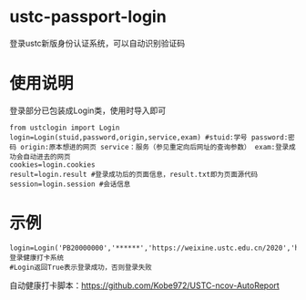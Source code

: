 # ustc-passport-login
登录ustc新版身份认证系统，可以自动识别验证码
# 使用说明
登录部分已包装成Login类，使用时导入即可
```
from ustclogin import Login
login=Login(stuid,password,origin,service,exam) #stuid:学号 password:密码 origin:原本想进的网页 service：服务（参见重定向后网址的查询参数） exam:登录成功会自动进去的网页
cookies=login.cookies
result=login.result #登录成功后的页面信息，result.txt即为页面源代码
session=login.session #会话信息
```
# 示例
```
login=Login('PB20000000','******','https://weixine.ustc.edu.cn/2020','https://weixine.ustc.edu.cn/2020/caslogin','https://weixine.ustc.edu.cn/2020/home')#登录健康打卡系统
#Login返回True表示登录成功，否则登录失败
```
自动健康打卡脚本：https://github.com/Kobe972/USTC-ncov-AutoReport
